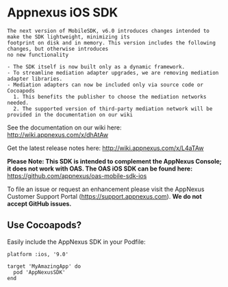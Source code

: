 Appnexus iOS SDK
=====================

```
The next version of MobileSDK, v6.0 introduces changes intended to make the SDK lightweight, minimizing its 
footprint on disk and in memory. This version includes the following changes, but otherwise introduces 
no new functionality

- The SDK itself is now built only as a dynamic framework.
- To streamline mediation adapter upgrades, we are removing mediation adapter libraries.
- Mediation adapters can now be included only via source code or Cocoapods
  1. This benefits the publisher to choose the mediation networks needed.
  2. The supported version of third-party mediation network will be provided in the documentation on our wiki
```

See the documentation on our wiki here: http://wiki.appnexus.com/x/dhAtAw

Get the latest release notes here: http://wiki.appnexus.com/x/L4aTAw

**Please Note: This SDK is intended to complement the AppNexus Console; it does not work with OAS. The OAS iOS SDK can be found here:** https://github.com/appnexus/oas-mobile-sdk-ios

To file an issue or request an enhancement please visit the AppNexus Customer Support Portal (https://support.appnexus.com). **We do not accept GitHub issues.**

## Use Cocoapods?

Easily include the AppNexus SDK in your Podfile:

```
platform :ios, '9.0'

target 'MyAmazingApp' do
  pod 'AppNexusSDK'
end
```

